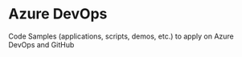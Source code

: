 # Azure DevOps
Code Samples (applications, scripts, demos, etc.) to apply on Azure DevOps and GitHub
